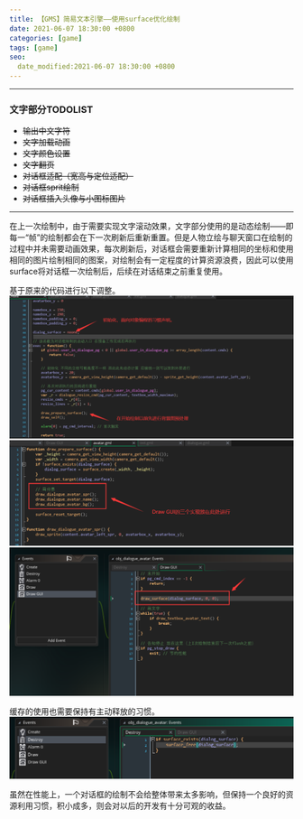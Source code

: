 ```yaml
---
title: 【GMS】简易文本引擎——使用surface优化绘制
date: 2021-06-07 18:30:00 +0800
categories: [game]
tags: [game]
seo:
  date_modified:2021-06-07 18:30:00 +0800
---
```


------------

### 文字部分TODOLIST ###

- ~~输出中文字符~~
- ~~文字加载动画~~
- ~~文字颜色设置~~
- ~~文字翻页~~
- ~~对话框适配（宽高与定位适配）~~
- ~~对话框sprit绘制~~
- ~~对话框插入头像与小图标图片~~

------------

在上一次绘制中，由于需要实现文字滚动效果，文字部分使用的是动态绘制——即每一“帧”的绘制都会在下一次刷新后重新重置。但是人物立绘与聊天窗口在绘制的过程中并未需要动画效果，每次刷新后，对话框会需要重新计算相同的坐标和使用相同的图片绘制相同的图案，对绘制会有一定程度的计算资源浪费，因此可以使用surface将对话框一次绘制后，后续在对话结束之前重复使用。

基于原来的代码进行以下调整。
![2021060701](/assets/img/post/2021060701.png)
![2021060702](/assets/img/post/2021060702.png)
![2021060703](/assets/img/post/2021060703.png)

缓存的使用也需要保持有主动释放的习惯。
![2021060704](/assets/img/post/2021060704.png)

虽然在性能上，一个对话框的绘制不会给整体带来太多影响，但保持一个良好的资源利用习惯，积小成多，则会对以后的开发有十分可观的收益。